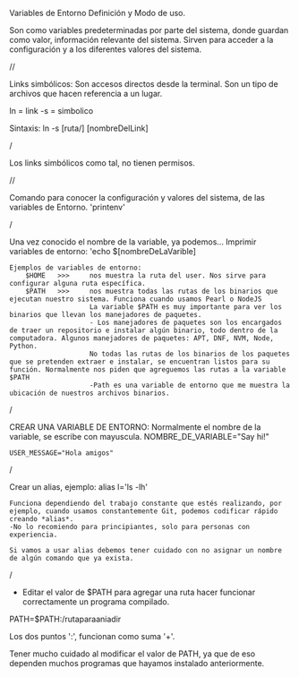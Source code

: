 Variables de Entorno
    Definición y Modo de uso.

Son como variables predeterminadas por parte del sistema, donde guardan como valor, información relevante del sistema.
Sirven para acceder a la configuración y a los diferentes valores del sistema.

//

Links simbólicos:
    Son accesos directos desde la terminal.
    Son un tipo de archivos que hacen referencia a un lugar.

ln = link
-s = simbolico

Sintaxis:
    ln -s [ruta/] [nombreDelLink]

/

Los links simbólicos como tal, no tienen permisos.

//

Comando para conocer la configuración y valores del sistema, de las variables de Entorno.
    'printenv'

/

Una vez conocido el nombre de la variable, ya podemos...
    Imprimir variables de entorno:
        'echo $[nombreDeLaVarible]
    
    Ejemplos de variables de entorno:
        $HOME   >>>     nos muestra la ruta del user. Nos sirve para configurar alguna ruta específica.
        $PATH   >>>     nos muestra todas las rutas de los binarios que ejecutan nuestro sistema. Funciona cuando usamos Pearl o NodeJS
                        La variable $PATH es muy importante para ver los binarios que llevan los manejadores de paquetes.
                        - Los manejadores de paquetes son los encargados de traer un repositorio e instalar algún binario, todo dentro de la computadora. Algunos manejadores de paquetes: APT, DNF, NVM, Node, Python.
                        No todas las rutas de los binarios de los paquetes que se pretenden extraer e instalar, se encuentran listos para su función. Normalmente nos piden que agreguemos las rutas a la variable $PATH
                        -Path es una variable de entorno que me muestra la ubicación de nuestros archivos binarios.

/

CREAR UNA VARIABLE DE ENTORNO:
    Normalmente el nombre de la variable, se escribe con mayuscula.
    NOMBRE_DE_VARIABLE="Say hi!"

    USER_MESSAGE="Hola amigos"

/

Crear un alias, ejemplo:
    alias l='ls -lh'

    Funciona dependiendo del trabajo constante que estés realizando, por ejemplo, cuando usamos constantemente Git, podemos codificar rápido creando *alias*.
    -No lo recomiendo para principiantes, solo para personas con experiencia.

    Si vamos a usar alias debemos tener cuidado con no asignar un nombre de algún comando que ya exista.

/

* Editar el valor de $PATH para agregar una ruta hacer funcionar correctamente un programa compilado.

PATH=$PATH:/rutaparaaniadir

Los dos puntos ':', funcionan como suma '+'.

Tener mucho cuidado al modificar el valor de PATH, ya que de eso dependen muchos programas que hayamos instalado anteriormente.